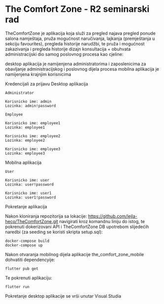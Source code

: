 The Comfort Zone - R2 seminarski rad
=====================================

TheComfortZone je aplikacija koja služi za pregled najava pregled ponude salona namještaja, pruža mogućnost naručivanja, lajkanja (premještanja u sekciju favourites), pregleda historije narudžbi, te pruža i mogućnost zakazivanja i pregleda historije dizajn konsultacija + obuhvata administracijski dio samog poslovnog procesa kao cjeline:

desktop aplikacija je namijenjena administratorima i zaposlenicima za obavljanje administracijskog i poslovnog dijela procesa
mobilna aplikacija je namijenjena krajnjim korisnicima

Kredencijali za prijavu
Desktop aplikacija

    Administrator

    Korisnicko ime: admin             
    Lozinka: admin!password                                      

    Employee

    Korisnicko ime: employee1
    Lozinka: employee1     

    Korisnicko ime: employee2
    Lozinka: employee2

    Korisnicko ime: employee3
    Lozinka: employee3         

Mobilna aplikacija

    User

    Korisnicko ime: user                        
    Lozinka: user!password     

    Korisnicko ime: user1
    Lozinka: user1!password   

Pokretanje aplikacija

Nakon kloniranja repozitorija sa lokacije: https://github.com/lejla-heco/TheComfortZone.git navigirati kroz komandnu liniju do istog, te pokrenuti dokerizovani API i TheComfortZone DB upotrebom slijedećih naredbi (za seeding se koristi skripta setup.sql):

    docker-compose build
    docker-compose up

Nakon otvaranja mobilnog dijela aplikacije the_comfort_zone_mobile dohvatiti dependencyije:

    flutter pub get

Te pokrenuti aplikaciju:

    flutter run

Pokretanje desktop aplikacije se vrši unutar Visual Studia
